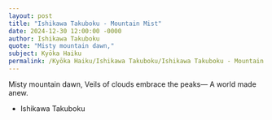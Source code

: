 ```yaml
---
layout: post
title: "Ishikawa Takuboku - Mountain Mist"
date: 2024-12-30 12:00:00 -0000
author: Ishikawa Takuboku
quote: "Misty mountain dawn,"
subject: Kyōka Haiku
permalink: /Kyōka Haiku/Ishikawa Takuboku/Ishikawa Takuboku - Mountain Mist
---
```


Misty mountain dawn,
Veils of clouds embrace the peaks—
A world made anew.

- Ishikawa Takuboku
